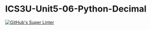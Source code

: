 # ICS3U-Unit5-06-Python-Decimal

[![GitHub's Super Linter](https://github.com/lily-liu-17/ICS3U-Unit5-06-Python-Decimal/workflows/GitHub's%20Super%20Linter/badge.svg)](https://github.com/lily-liu-17/ICS3U-Unit5-06-Python-Decimal/actions)
